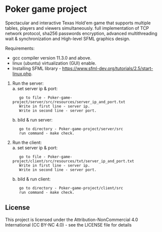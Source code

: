 # Poker game project

Spectacular and interactive Texas Hold'em game that supports multiple tables, players and viewers simultaneously. full implementation of TCP network protocol, sha256 passwords encryption, advanced multithreading wait & synchronization and High-level SFML graphics design.


Requirements: 
* gcc compiler version 11.3.0 and above.
* linux (ubuntu) virtualization (GUI) enable.
* Installing SFML library - https://www.sfml-dev.org/tutorials/2.5/start-linux.php.



1. Run the server:   
    a. set server ip & port:

          go to file - Poker-game-project/server/src/resources/server_ip_and_port.txt 
          Write in first line - server ip.
          Write in second line - server port.   
    b. bild & run server:

          go to directory - Poker-game-project/server/src
          run command - make check.
         
2. Run the client:   
    a. set server ip & port: 

          go to file - Poker-game-project/client/src/resources/txt/server_ip_and_port.txt  
          Write in first line - server ip.
          Write in second line - server port. 

    b. bild & run client:
    
          go to directory - Poker-game-project/client/src
          run command - make check.

## License
This project is licensed under the Attribution-NonCommercial 4.0 International (CC BY-NC 4.0) - see the LICENSE file for details
